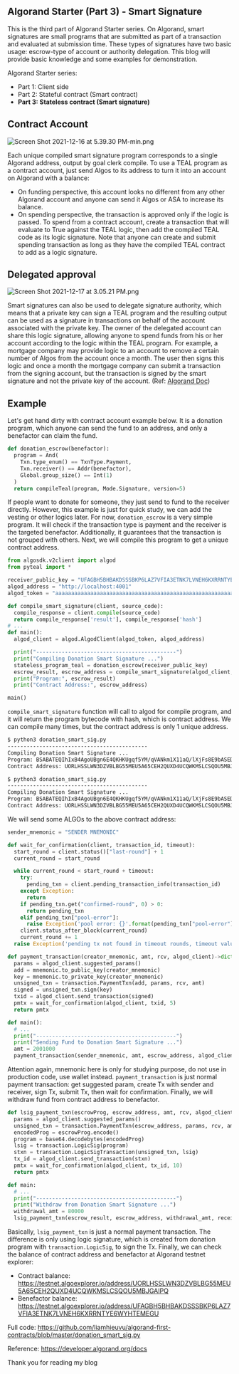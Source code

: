 ## Algorand Starter (Part 3) - Smart Signature

This is the third part of Algorand Starter series. On Algorand, smart signatures are small programs that are submitted as part of a transaction and evaluated at submission time. These types of signatures have two basic usage: escrow-type of account or authority delegation. This blog will provide basic knowledge and some examples for demonstration.

Algorand Starter series:
+ Part 1: Client side
+ Part 2: Stateful contract (Smart contract)
+ **Part 3: Stateless contract (Smart signature)**

## Contract Account
![Screen Shot 2021-12-16 at 5.39.30 PM-min.png](https://cdn.hashnode.com/res/hashnode/image/upload/v1639651209012/D3C2beCjy.png)

Each unique compiled smart signature program corresponds to a single Algorand address, output by goal clerk compile. To use a TEAL program as a contract account, just send Algos to its address to turn it into an account on Algorand with a balance:
+ On funding perspective, this account looks no different from any other Algorand account and anyone can send it Algos or ASA to increase its balance.
+ On spending perspective, the transaction is approved only if the logic is passed. To spend from a contract account, create a transaction that will evaluate to True against the TEAL logic, then add the compiled TEAL code as its logic signature. Note that anyone can create and submit spending transaction  as long as they have the compiled TEAL contract to add as a logic signature.

## Delegated approval
![Screen Shot 2021-12-17 at 3.05.21 PM.png](https://cdn.hashnode.com/res/hashnode/image/upload/v1639728400801/A4t86K9vp.png)

Smart signatures can also be used to delegate signature authority, which means that a private key can sign a TEAL program and the resulting output can be used as a signature in transactions on behalf of the account associated with the private key. The owner of the delegated account can share this logic signature, allowing anyone to spend funds from his or her account according to the logic within the TEAL program. For example, a mortgage company may provide logic to an account to remove a certain number of Algos from the account once a month. The user then signs this logic and once a month the mortgage company can submit a transaction from the signing account, but the transaction is signed by the smart signature and not the private key of the account. (Ref: [Algorand Doc](https://developer.algorand.org/docs/get-details/dapps/smart-contracts/smartsigs/modes/#delegated-approval))

## Example
Let's get hand dirty with contract account example below. It is a donation program, which anyone can send the fund to an address, and only a benefactor can claim the fund.

```python
def donation_escrow(benefactor):
  program = And(
    Txn.type_enum() == TxnType.Payment,
    Txn.receiver() == Addr(benefactor),
    Global.group_size() == Int(1)
  )
  return compileTeal(program, Mode.Signature, version=5)
```

If people want to donate for someone, they just send to fund to the receiver directly. However, this example is just for quick study, we can add the vesting or other logics later. For now, `donation_escrow` is a very simple program. It will check if the transaction type is payment and the receiver is the targeted benefactor. Additionally, it guarantees that the transaction is not grouped with others. Next, we will compile this program to get a unique contract address.

```python
from algosdk.v2client import algod
from pyteal import *

receiver_public_key = "UFAGBH5BHBAKDSSSBKP6LAZ7VFIA3ETNK7LVNEH6KXRRNTYE6WYHTEMEGU"
algod_address = "http://localhost:4001"
algod_token = "aaaaaaaaaaaaaaaaaaaaaaaaaaaaaaaaaaaaaaaaaaaaaaaaaaaaaaaaaaaaaaaa"

def compile_smart_signature(client, source_code):
  compile_response = client.compile(source_code)
  return compile_response['result'], compile_response['hash']
# ...
def main():
  algod_client = algod.AlgodClient(algod_token, algod_address)

  print("--------------------------------------------")
  print("Compiling Donation Smart Signature ...")
  stateless_program_teal = donation_escrow(receiver_public_key)
  escrow_result, escrow_address = compile_smart_signature(algod_client, stateless_program_teal)
  print("Program:", escrow_result)
  print("Contract Address:", escrow_address)

main()
```

`compile_smart_signature` function will call to algod for compile program, and it will return the program bytecode with hash, which is contract address. We can compile many times, but the contract address is only 1 unique address.

```sh
$ python3 donation_smart_sig.py
--------------------------------------------
Compiling Donation Smart Signature ...
Program: BSABATEQIhIxB4AgoUBgn6E4QKHKUgqf5YM/qVANkm1X11aQ/lXjFs8E9bASEDIEIhIQQw==
Contract Address: UORLHSSLWN3DZVBLBG55MEU5A65CEH2QUXD4UCQWKMSLCSQOU5MBJGAIPQ

$ python3 donation_smart_sig.py
--------------------------------------------
Compiling Donation Smart Signature ...
Program: BSABATEQIhIxB4AgoUBgn6E4QKHKUgqf5YM/qVANkm1X11aQ/lXjFs8E9bASEDIEIhIQQw==
Contract Address: UORLHSSLWN3DZVBLBG55MEU5A65CEH2QUXD4UCQWKMSLCSQOU5MBJGAIPQ
```

We will send some ALGOs to the above contract address:

```python
sender_mnemonic = "SENDER MNEMONIC"

def wait_for_confirmation(client, transaction_id, timeout):
  start_round = client.status()["last-round"] + 1
  current_round = start_round

  while current_round < start_round + timeout:
    try:
      pending_txn = client.pending_transaction_info(transaction_id)
    except Exception:
      return
    if pending_txn.get("confirmed-round", 0) > 0:
      return pending_txn
    elif pending_txn["pool-error"]:
      raise Exception('pool error: {}'.format(pending_txn["pool-error"]))
    client.status_after_block(current_round)
    current_round += 1
  raise Exception('pending tx not found in timeout rounds, timeout value = {}'.format(timeout))

def payment_transaction(creator_mnemonic, amt, rcv, algod_client)->dict:
  params = algod_client.suggested_params()
  add = mnemonic.to_public_key(creator_mnemonic)
  key = mnemonic.to_private_key(creator_mnemonic)
  unsigned_txn = transaction.PaymentTxn(add, params, rcv, amt)
  signed = unsigned_txn.sign(key)
  txid = algod_client.send_transaction(signed)
  pmtx = wait_for_confirmation(algod_client, txid, 5)
  return pmtx

def main():
  # ...
  print("--------------------------------------------")
  print("Sending Fund to Donation Smart Signature ...")
  amt = 2001000
  payment_transaction(sender_mnemonic, amt, escrow_address, algod_client)
```

Attention again, mnemonic here is only for studying purpose, do not use in production code, use wallet instead. `payment_transaction` is just normal payment transaction: get suggested param, create Tx with sender and receiver, sign Tx, submit Tx, then wait for confirmation. Finally, we will withdraw fund from contract address to benefactor.

```python
def lsig_payment_txn(escrowProg, escrow_address, amt, rcv, algod_client):
  params = algod_client.suggested_params()
  unsigned_txn = transaction.PaymentTxn(escrow_address, params, rcv, amt)
  encodedProg = escrowProg.encode()
  program = base64.decodebytes(encodedProg)
  lsig = transaction.LogicSig(program)
  stxn = transaction.LogicSigTransaction(unsigned_txn, lsig)
  tx_id = algod_client.send_transaction(stxn)
  pmtx = wait_for_confirmation(algod_client, tx_id, 10)
  return pmtx

def main:
  # ...
  print("--------------------------------------------")
  print("Withdraw from Donation Smart Signature ...")
  withdrawal_amt = 80000
  lsig_payment_txn(escrow_result, escrow_address, withdrawal_amt, receiver_public_key, algod_client)
```
Basically, `lsig_payment_txn` is just a normal payment transaction. The difference is only using logic signature, which is created from donation program with `transaction.LogicSig`, to sign the Tx. Finally, we can check the balance of contract address and benefactor at Algorand testnet explorer:
+ Contract balance: https://testnet.algoexplorer.io/address/UORLHSSLWN3DZVBLBG55MEU5A65CEH2QUXD4UCQWKMSLCSQOU5MBJGAIPQ
+ Benefactor balance: https://testnet.algoexplorer.io/address/UFAGBH5BHBAKDSSSBKP6LAZ7VFIA3ETNK7LVNEH6KXRRNTYE6WYHTEMEGU

Full code: https://github.com/liamhieuvu/algorand-first-contracts/blob/master/donation_smart_sig.py

Reference: https://developer.algorand.org/docs

Thank you for reading my blog